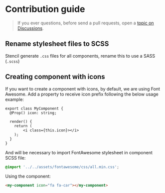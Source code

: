 # Contribution guide

> If you ever questions, before send a pull requests, open a [topic on Discussions](https://github.com/SeniorSA/tecnologia-webcomponents/discussions/categories/contributing).

## Rename stylesheet files to SCSS

Stencil generate `.css` files for all components, rename this to use a SASS (`.scss`)

## Creating component with icons

If you want to create a component with icons, by default, we are using Font Awesome. Add a property to receive icon prefix following the below usage example:

```tsx
export class MyComponent {
  @Prop() icon: string;

  render() {
    return (
        <i class={this.icon}></i>
    );
  }
}
```

And will be necessary to import FontAwesome stylesheet in component SCSS file:

```css
@import '../../assets/fontawesome/css/all.min.css';
```

Using the component:

```html
<my-component icon="fa fa-car"></my-component>
```


